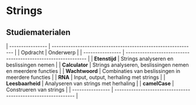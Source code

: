 # Strings


## Studiematerialen

| ---------------- | ------------------------------------------------------------- |
| Opdracht         | Onderwerp                                                     |
| ---------------- | ------------------------------------------------------------- |
| **Etenstijd**    | Strings analyseren en beslissingen nemen                      |
| **Calculator**   | Strings analyseren, beslissingen nemen en meerdere functies   |
| **Wachtwoord**   | Combinaties van beslissingen in meerdere functies             |
| **RNA**          | Input, output, herhaling met strings                          |
| **Leesbaarheid** | Analyseren van strings met herhaling                          |
| **camelCase**    | Construeren van strings                                       |
| ---------------- | ------------------------------------------------------------- |
